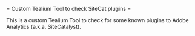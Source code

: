 = Custom Tealium Tool to check SiteCat plugins =

This is a custom Tealium Tool to check for some known plugins to Adobe Analytics
(a.k.a. SiteCatalyst).

